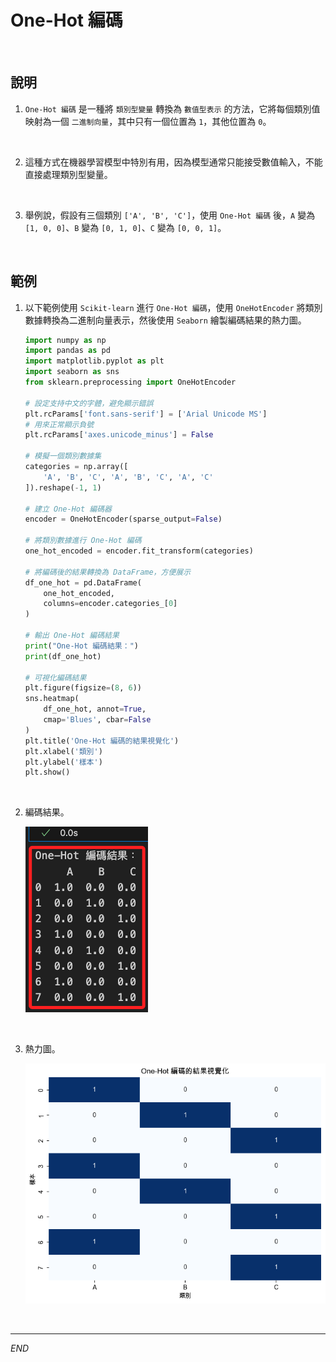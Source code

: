 # One-Hot 編碼

<br>

## 說明

1. `One-Hot 編碼` 是一種將 `類別型變量` 轉換為 `數值型表示` 的方法，它將每個類別值映射為一個 `二進制向量`，其中只有一個位置為 `1`，其他位置為 `0`。

<br>

2. 這種方式在機器學習模型中特別有用，因為模型通常只能接受數值輸入，不能直接處理類別型變量。

<br>

3. 舉例說，假設有三個類別 `['A', 'B', 'C']`，使用 `One-Hot 編碼` 後，`A` 變為 `[1, 0, 0]`、`B` 變為 `[0, 1, 0]`、`C` 變為 `[0, 0, 1]`。

<br>

## 範例

1. 以下範例使用 `Scikit-learn` 進行 `One-Hot 編碼`，使用 `OneHotEncoder` 將類別數據轉換為二進制向量表示，然後使用 `Seaborn` 繪製編碼結果的熱力圖。

    ```python
    import numpy as np
    import pandas as pd
    import matplotlib.pyplot as plt
    import seaborn as sns
    from sklearn.preprocessing import OneHotEncoder

    # 設定支持中文的字體，避免顯示錯誤
    plt.rcParams['font.sans-serif'] = ['Arial Unicode MS']
    # 用來正常顯示負號
    plt.rcParams['axes.unicode_minus'] = False

    # 模擬一個類別數據集
    categories = np.array([
        'A', 'B', 'C', 'A', 'B', 'C', 'A', 'C'
    ]).reshape(-1, 1)

    # 建立 One-Hot 編碼器
    encoder = OneHotEncoder(sparse_output=False)

    # 將類別數據進行 One-Hot 編碼
    one_hot_encoded = encoder.fit_transform(categories)

    # 將編碼後的結果轉換為 DataFrame，方便展示
    df_one_hot = pd.DataFrame(
        one_hot_encoded,
        columns=encoder.categories_[0]
    )

    # 輸出 One-Hot 編碼結果
    print("One-Hot 編碼結果：")
    print(df_one_hot)

    # 可視化編碼結果
    plt.figure(figsize=(8, 6))
    sns.heatmap(
        df_one_hot, annot=True,
        cmap='Blues', cbar=False
    )
    plt.title('One-Hot 編碼的結果視覺化')
    plt.xlabel('類別')
    plt.ylabel('樣本')
    plt.show()
    ```

<br>

2. 編碼結果。

    ![](images/img_157.png)

<br>

3. 熱力圖。

    ![](images/img_158.png)

<br>

___

_END_